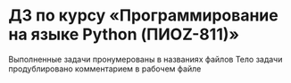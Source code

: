 # ДЗ по курсу «Программирование на языке Python (ПИOZ-811)»

Выполненные задачи пронумерованы в названиях файлов
Тело задачи продублировано комментарием в рабочем файле
